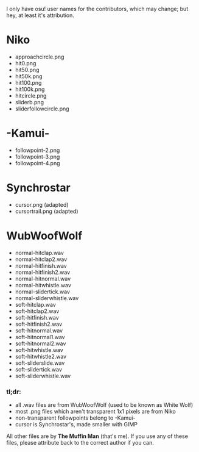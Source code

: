 I only have osu! user names for the contributors, which may change; but hey, at
least it's attribution.


# Niko
 - approachcircle.png
 - hit0.png
 - hit50.png
 - hit50k.png
 - hit100.png
 - hit100k.png
 - hitcircle.png
 - sliderb.png
 - sliderfollowcircle.png

# -Kamui-
 - followpoint-2.png
 - followpoint-3.png
 - followpoint-4.png

# Synchrostar
 - cursor.png (adapted)
 - cursortrail.png (adapted)

# WubWoofWolf
 - normal-hitclap.wav
 - normal-hitclap2.wav
 - normal-hitfinish.wav
 - normal-hitfinish2.wav
 - normal-hitnormal.wav
 - normal-hitwhistle.wav
 - normal-slidertick.wav
 - normal-sliderwhistle.wav
 - soft-hitclap.wav
 - soft-hitclap2.wav
 - soft-hitfinish.wav
 - soft-hitfinish2.wav
 - soft-hitnormal.wav
 - soft-hitnormal1.wav
 - soft-hitnormal2.wav
 - soft-hitwhistle.wav
 - soft-hitwhistle2.wav
 - soft-sliderslide.wav
 - soft-slidertick.wav
 - soft-sliderwhistle.wav


### tl;dr:
 - all .wav files are from WubWoofWolf (used to be known as White Wolf)
 - most .png files which aren't transparent 1x1 pixels are from Niko
 - non-transparent followpoints belong to -Kamui-
 - cursor is Synchrostar's, made smaller with GIMP


All other files are by **The Muffin Man** (that's me). If you use any of these
files, please attribute back to the correct author if you can.
